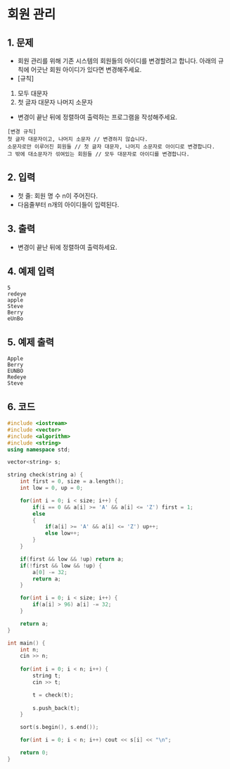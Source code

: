 # 회원 관리

## 1. 문제
- 회원 관리를 위해 기존 시스템의 회원들의 아이디를 변경할려고 합니다. 아래의 규칙에 어긋난 회원 아이디가 있다면 변경해주세요.
- [규칙]

1. 모두 대문자
2. 첫 글자 대문자 나머지 소문자

- 변경이 끝난 뒤에 정렬하여 출력하는 프로그램을 작성해주세요.

```
[변경 규칙]
첫 글자 대문자이고, 나머지 소문자 // 변경하지 않습니다.
소문자로만 이루어진 회원들 // 첫 글자 대문자, 나머지 소문자로 아이디로 변경합니다.
그 밖에 대소문자가 섞여있는 회원들 // 모두 대문자로 아이디를 변경합니다.
```

## 2. 입력
- 첫 줄: 회원 명 수 n이 주어진다.
- 다음줄부터 n개의 아이디들이 입력된다.

## 3. 출력
- 변경이 끝난 뒤에 정렬하여 출력하세요.

## 4. 예제 입력
```
5
redeye
apple
Steve
Berry
eUnBo
```

## 5. 예제 출력
```
Apple
Berry
EUNBO
Redeye
Steve
```

## 6. 코드

```c++
#include <iostream>
#include <vector>
#include <algorithm>
#include <string>
using namespace std;

vector<string> s;

string check(string a) {
    int first = 0, size = a.length();
    int low = 0, up = 0;

    for(int i = 0; i < size; i++) {
        if(i == 0 && a[i] >= 'A' && a[i] <= 'Z') first = 1;
        else 
        {
            if(a[i] >= 'A' && a[i] <= 'Z') up++;
            else low++;
        }
    }

    if(first && low && !up) return a;
    if(!first && low && !up) {
        a[0] -= 32;
        return a;
    }

    for(int i = 0; i < size; i++) {
        if(a[i] > 96) a[i] -= 32;
    }

    return a;
}

int main() {
    int n;
    cin >> n;
    
    for(int i = 0; i < n; i++) {
        string t;
        cin >> t;

        t = check(t);
        
        s.push_back(t);
    }

    sort(s.begin(), s.end());

    for(int i = 0; i < n; i++) cout << s[i] << "\n";

    return 0;
}
```
